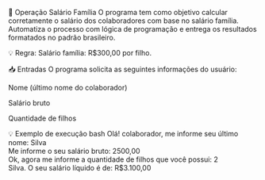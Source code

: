 🧮 Operação Salário Família
O programa tem como objetivo calcular corretamente o salário dos colaboradores com base no salário família.
Automatiza o processo com lógica de programação e entrega os resultados formatados no padrão brasileiro.

💡 Regra:
Salário família: R$300,00 por filho.



📥 Entradas
O programa solicita as seguintes informações do usuário:

Nome (último nome do colaborador)

Salário bruto

Quantidade de filhos

💡 Exemplo de execução
bash
Olá! colaborador, me informe seu último nome: Silva  
Me informe o seu salário bruto: 2500,00  
Ok, agora me informe a quantidade de filhos que você possui: 2  
Silva. O seu salário líquido é de: R$3.100,00
